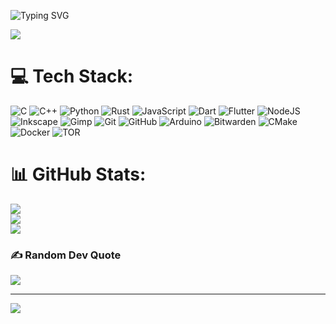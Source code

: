 ![Typing SVG](https://readme-typing-svg.demolab.com?font=JetBrains+Mono&pause=1000&color=F76610&random=false&width=435&lines=%F0%9F%87%AE%F0%9F%87%B3+Hi%2C+I'm+a+programmer+from+India+;%E2%8C%A8%EF%B8%8F+I'm+a+passionate+programmer;%F0%9F%A6%80+I+love+writing+Rust;%E2%9A%99%EF%B8%8F+I'm+a+low+level+programmer)

[![](https://discord.c99.nl/widget/theme-2/815189874478546954.png)](https://discord.com/channels/@me/815189874478546954)

# 💻 Tech Stack:
![C](https://img.shields.io/badge/c-%2300599C.svg?style=for-the-badge&logo=c&logoColor=white) ![C++](https://img.shields.io/badge/c++-%2300599C.svg?style=for-the-badge&logo=c%2B%2B&logoColor=white) ![Python](https://img.shields.io/badge/python-3670A0?style=for-the-badge&logo=python&logoColor=ffdd54) ![Rust](https://img.shields.io/badge/rust-%23000000.svg?style=for-the-badge&logo=rust&logoColor=white) ![JavaScript](https://img.shields.io/badge/javascript-%23323330.svg?style=for-the-badge&logo=javascript&logoColor=%23F7DF1E) ![Dart](https://img.shields.io/badge/dart-%230175C2.svg?style=for-the-badge&logo=dart&logoColor=white) ![Flutter](https://img.shields.io/badge/Flutter-%2302569B.svg?style=for-the-badge&logo=Flutter&logoColor=white) ![NodeJS](https://img.shields.io/badge/node.js-6DA55F?style=for-the-badge&logo=node.js&logoColor=white) ![Inkscape](https://img.shields.io/badge/Inkscape-e0e0e0?style=for-the-badge&logo=inkscape&logoColor=080A13) ![Gimp](https://img.shields.io/badge/Gimp-657D8B?style=for-the-badge&logo=gimp&logoColor=FFFFFF) ![Git](https://img.shields.io/badge/git-%23F05033.svg?style=for-the-badge&logo=git&logoColor=white) ![GitHub](https://img.shields.io/badge/github-%23121011.svg?style=for-the-badge&logo=github&logoColor=white) ![Arduino](https://img.shields.io/badge/-Arduino-00979D?style=for-the-badge&logo=Arduino&logoColor=white) ![Bitwarden](https://img.shields.io/badge/bitwarden-%23175DDC.svg?style=for-the-badge&logo=bitwarden&logoColor=white) ![CMake](https://img.shields.io/badge/CMake-%23008FBA.svg?style=for-the-badge&logo=cmake&logoColor=white) ![Docker](https://img.shields.io/badge/docker-%230db7ed.svg?style=for-the-badge&logo=docker&logoColor=white) ![TOR](https://img.shields.io/badge/tor-%237E4798.svg?style=for-the-badge&logo=tor-project&logoColor=white)
# 📊 GitHub Stats:
![](https://github-readme-stats.vercel.app/api?username=thatmagicalcat&theme=dark&hide_border=true&include_all_commits=true&count_private=false)<br/>
![](https://github-readme-streak-stats.herokuapp.com/?user=thatmagicalcat&theme=dark&hide_border=true)<br/>
![](https://github-readme-stats.vercel.app/api/top-langs/?username=thatmagicalcat&theme=dark&hide_border=true&include_all_commits=true&count_private=false&layout=compact)

### ✍️ Random Dev Quote
![](https://quotes-github-readme.vercel.app/api?type=vetical&theme=gruvbox)

---
[![](https://visitcount.itsvg.in/api?id=thatmagicalcat&icon=0&color=7)](https://visitcount.itsvg.in)

<!-- Proudly created with GPRM ( https://gprm.itsvg.in ) -->

